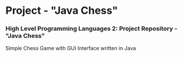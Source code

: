 # Project - "Java Chess"
### High Level Programming Languages 2: Project Repository - "Java Chess"
Simple Chess Game with GUI Interface written in Java
